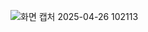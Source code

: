 ![화면 캡처 2025-04-26 102113](https://github.com/user-attachments/assets/0d93e292-a151-4f19-840f-54f2299a5269)
